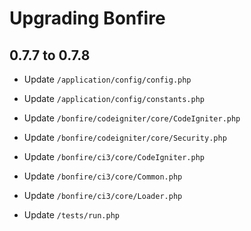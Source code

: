 # Upgrading Bonfire

## 0.7.7 to 0.7.8

* Update `/application/config/config.php`
* Update `/application/config/constants.php`

* Update `/bonfire/codeigniter/core/CodeIgniter.php`
* Update `/bonfire/codeigniter/core/Security.php`

* Update `/bonfire/ci3/core/CodeIgniter.php`
* Update `/bonfire/ci3/core/Common.php`
* Update `/bonfire/ci3/core/Loader.php`

* Update `/tests/run.php`
